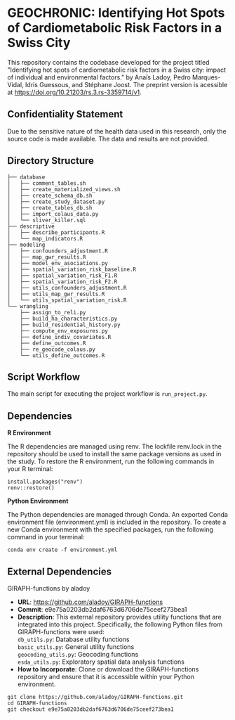 # GEOCHRONIC: Identifying Hot Spots of Cardiometabolic Risk Factors in a Swiss City

This repository contains the codebase developed for the project titled "Identifying hot spots of cardiometabolic risk factors in a Swiss city: impact of individual and environmental factors." by Anaïs Ladoy, Pedro Marques-Vidal, Idris Guessous, and Stéphane Joost.
The preprint version is acessible at https://doi.org/10.21203/rs.3.rs-3359714/v1.

## Confidentiality Statement

Due to the sensitive nature of the health data used in this research, only the source code is made available. The data and results are not provided.

## Directory Structure

```
├── database
│   ├── comment_tables.sh
│   ├── create_materialized_views.sh
│   ├── create_schema_db.sh
│   ├── create_study_dataset.py
│   ├── create_tables_db.sh
│   ├── import_colaus_data.py
│   └── sliver_killer.sql
├── descriptive
│   ├── describe_participants.R
│   └── map_indicators.R
├── modeling
│   ├── confounders_adjustment.R
│   ├── map_gwr_results.R
│   ├── model_env_asociations.py
│   ├── spatial_variation_risk_baseline.R
│   ├── spatial_variation_risk_F1.R
│   ├── spatial_variation_risk_F2.R
│   ├── utils_confounders_adjustment.R
│   ├── utils_map_gwr_results.R
│   └── utils_spatial_variation_risk.R
└── wrangling
    ├── assign_to_reli.py
    ├── build_ha_characteristics.py
    ├── build_residential_history.py
    ├── compute_env_exposures.py
    ├── define_indiv_covariates.R
    ├── define_outcomes.R
    ├── re_geocode_colaus.py
    └── utils_define_outcomes.R
```

## Script Workflow

The main script for executing the project workflow is `run_project.py`.

## Dependencies

**R Environment**

The R dependencies are managed using renv. The lockfile renv.lock in the repository should be used to install the same package versions as used in the study.
To restore the R environment, run the following commands in your R terminal:

```
install.packages("renv")
renv::restore()
```

**Python Environment**

The Python dependencies are managed through Conda. An exported Conda environment file (environment.yml) is included in the repository.
To create a new Conda environment with the specified packages, run the following command in your terminal:

```
conda env create -f environment.yml
```

## External Dependencies

GIRAPH-functions by aladoy

- **URL**: https://github.com/aladoy/GIRAPH-functions
- **Commit**: e9e75a0203db2daf6763d6706de75ceef273bea1
- **Description**: This external repository provides utility functions that are integrated into this project. Specifically, the following Python files from GIRAPH-functions were used:  
  `db_utils.py`: Database utility functions  
  `basic_utils.py`: General utility functions  
  `geocoding_utils.py`: Geocoding functions  
  `esda_utils.py`: Exploratory spatial data analysis functions
- **How to Incorporate**: Clone or download the GIRAPH-functions repository and ensure that it is accessible within your Python environment.

```
git clone https://github.com/aladoy/GIRAPH-functions.git
cd GIRAPH-functions
git checkout e9e75a0203db2daf6763d6706de75ceef273bea1
```
